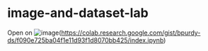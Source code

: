 # image-and-dataset-lab

Open on ![image](https://github.com/user-attachments/assets/534685d6-db5b-4421-8a59-3f89cbaf0920)(https://colab.research.google.com/gist/bpurdy-ds/f090e725ba04f1e11d93f1d8070bb425/index.ipynb)
